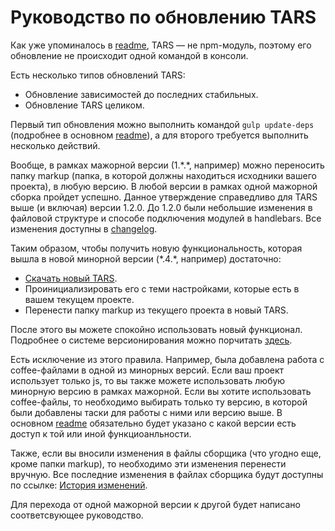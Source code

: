 Руководство по обновлению TARS
==============================

Как уже упоминалось в <a href="../README.md" target="_blank">readme</a>, TARS — не npm-модуль, поэтому его обновление не происходит одной командой в консоли.

Есть несколько типов обновлений TARS:
* Обновление зависимостей до последних стабильных.
* Обновление TARS целиком.

Первый тип обновления можно выполнить командой `gulp update-deps` (подробнее в основном <a href="../README.md#%D0%9E%D1%81%D0%BD%D0%BE%D0%B2%D0%BD%D1%8B%D0%B5-%D0%BA%D0%BE%D0%BC%D0%B0%D0%BD%D0%B4%D1%8B" target="_blank">readme</a>), а для второго требуется выполнить несколько действий.

Вообще, в рамках мажорной версии (1.\*.\*, например) можно переносить папку markup (папка, в которой должны находиться исходники вашего проекта), в любую версию. В любой версии в рамках одной мажорной сборка пройдет успешно. Данное утверждение справедливо для TARS выше (и включая) версии 1.2.0. До 1.2.0 были небольшие изменения в файловой структуре и способе подключения модулей в handlebars. Все изменения доступны в <a href="changelog.md" target="_blank">changelog</a>.

Таким образом, чтобы получить новую функциональность, которая вышла в новой минорной версии (\*.4.\*, например) достаточно:
* <a href="../../../../tars/archive/master.zip">Скачать новый TARS</a>.
* Проинициализировать его с теми настройками, которые есть в вашем текущем проекте.
* Перенести папку markup из текущего проекта в новый TARS.

После этого вы можете спокойно использовать новый функционал.
Подробнее о системе версионирования можно порчитать <a href="http://semver.org/lang/ru/" target="_blank">здесь</a>.

Есть исключение из этого правила. Например, была добавлена работа с coffee-файлами в одной из минорных версий. Если ваш проект использует только js, то вы также можете использовать любую минорную версию в рамках мажорной. Если вы хотите использовать coffee-файлы, то необходимо выбирать только ту версию, в которой были добавлены таски для работы с ними или версию выше.
В основном <a href="../README.md" target="_blank">readme</a> обязательно будет указано с какой версии есть доступ к той или иной функциоанльности.

Также, если вы вносили изменения в файлы сборщика (что угодно еще, кроме папки markup), то необходимо эти изменения перенести вручную. Все последние изменения в файлах сборщика будут доступны по ссылке: <a href="changelog.md">История изменений</a>.

Для перехода от одной мажорной версии к другой будет написано соответсвующее руководство.



